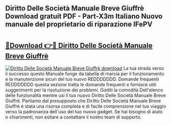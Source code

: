 ## Diritto Delle Società Manuale Breve Giuffrè Download gratuit PDF - Part-X3m Italiano Nuovo manuale del proprietario di riparazione IFePV

# <h2><a href="http://df9aozg.blite.top/?on=Diritto+Delle+Societ%c3%a0+Manuale+Breve+Giuffr%c3%a8">🔗Download 👉🔴 Diritto Delle Società Manuale Breve Giuffrè</a></h2>

[![Diritto Delle Società Manuale Breve Giuffrè download](https://i.imgur.com/lujVjoI.png)](http://df9aozg.blite.top/?on=Diritto+Delle+Societ%c3%a0+Manuale+Breve+Giuffr%c3%a8)
La tua strada verso il successo questo Manuale funge da tabella di marcia per il funzionamento e la manutenzione sicuri del tuo nuovo REDDDDDDD. Domande frequenti REDDDDDDD questa sezione tratta le domande frequenti e fornisce utili suggerimenti per la risoluzione dei problemi. Goditi la comodità Dell'elenco delle funzionalità mentre usi il tuo nuovo Diritto Delle Società Manuale Breve Giuffrè. Partiamo dal presupposto che Diritto Delle Società Manuale Breve Giuffrè è stata una risorsa completa e di facile comprensione nel tuo viaggio verso la padronanza dell'uso del tuo nuovo gadget. Se hai bisogno di aiuto o chiarimenti, non esitare a contattare il nostro team di supporto.
